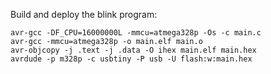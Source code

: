 Build and deploy the blink program:
```
avr-gcc -DF_CPU=16000000L -mmcu=atmega328p -Os -c main.c
avr-gcc -mmcu=atmega328p -o main.elf main.o
avr-objcopy -j .text -j .data -O ihex main.elf main.hex
avrdude -p m328p -c usbtiny -P usb -U flash:w:main.hex
```
